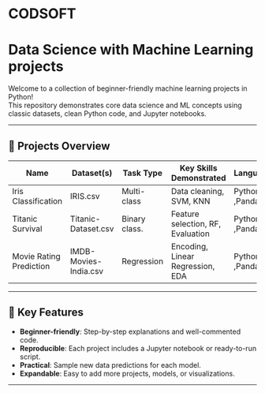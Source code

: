 # CODSOFT
# Data Science with Machine Learning projects
Welcome to a collection of beginner-friendly machine learning projects in Python!  
This repository demonstrates core data science and ML concepts using classic datasets, clean Python code, and Jupyter notebooks.

---

## 📌 Projects Overview

| Name                   | Dataset(s)            | Task Type     | Key Skills Demonstrated           | Languages/Frameworks         |
|------------------------|-----------------------|---------------|-----------------------------------|------------------------------|
| Iris Classification    | IRIS.csv              | Multi-class   | Data cleaning, SVM, KNN           | Python, scikit-learn ,Pandas |
| Titanic Survival       | Titanic-Dataset.csv   | Binary class. | Feature selection, RF, Evaluation | Python, scikit-learn ,Pandas |
| Movie Rating Prediction| IMDB-Movies-India.csv | Regression    | Encoding, Linear Regression, EDA  | Python, scikit-learn ,Pandas |

---

## 🎯 Key Features

- **Beginner-friendly**: Step-by-step explanations and well-commented code.
- **Reproducible**: Each project includes a Jupyter notebook or ready-to-run script.
- **Practical**: Sample new data predictions for each model.
- **Expandable**: Easy to add more projects, models, or visualizations.

---


